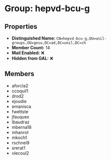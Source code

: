 # Group: hepvd-bcu-g

## Properties

- **Distinguished Name:** `CN=hepvd-bcu-g,OU=unil-groups,OU=gesu,DC=ad,DC=unil,DC=ch`
- **Member Count:** 14
- **Mail Enabled:** ❌
- **Hidden from GAL:** ❌

## Members

- aforcla2
- ccoquil1
- drod2
- ejoudie
- emanisca
- fwettste
- jfauquex
- lbaudraz
- mberna18
- mhanrot
- mkoch1
- rschnei9
- srerat1
- vlecoul2
